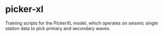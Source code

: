 # picker-xl
Training scripts for the PickerXL model, which operates on seismic single station data to pick primary and secondary waves.
